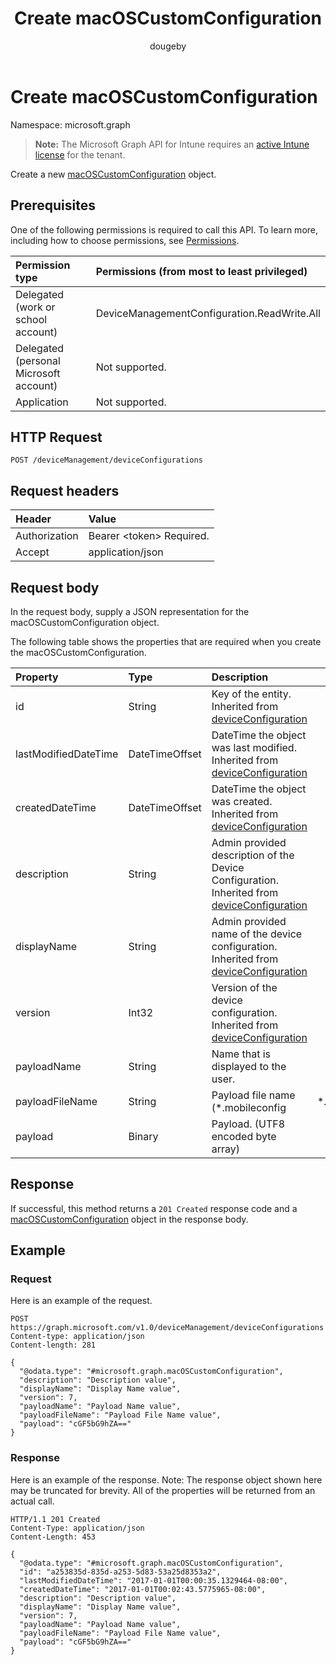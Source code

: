 ﻿---
title: "Create macOSCustomConfiguration"
description: "Create a new macOSCustomConfiguration object."
author: "dougeby"
localization_priority: Normal
ms.prod: "intune"
doc_type: apiPageType
---

# Create macOSCustomConfiguration

Namespace: microsoft.graph

> **Note:** The Microsoft Graph API for Intune requires an [active Intune license](https://go.microsoft.com/fwlink/?linkid=839381) for the tenant.

Create a new [macOSCustomConfiguration](../resources/intune-deviceconfig-macoscustomconfiguration.md) object.

## Prerequisites

One of the following permissions is required to call this API. To learn more, including how to choose permissions, see [Permissions](/graph/permissions-reference).

| Permission type                        | Permissions (from most to least privileged) |
| :------------------------------------- | :------------------------------------------ |
| Delegated (work or school account)     | DeviceManagementConfiguration.ReadWrite.All |
| Delegated (personal Microsoft account) | Not supported.                              |
| Application                            | Not supported.                              |

## HTTP Request

<!-- {
  "blockType": "ignored"
}
-->

```http
POST /deviceManagement/deviceConfigurations
```

## Request headers

| Header        | Value                          |
| :------------ | :----------------------------- |
| Authorization | Bearer &lt;token&gt; Required. |
| Accept        | application/json               |

## Request body

In the request body, supply a JSON representation for the macOSCustomConfiguration object.

The following table shows the properties that are required when you create the macOSCustomConfiguration.

| Property             | Type           | Description                                                                                                                                           |         |
| :------------------- | :------------- | :---------------------------------------------------------------------------------------------------------------------------------------------------- | :------ |
| id                   | String         | Key of the entity. Inherited from [deviceConfiguration](../resources/intune-deviceconfig-deviceconfiguration.md)                                      |         |
| lastModifiedDateTime | DateTimeOffset | DateTime the object was last modified. Inherited from [deviceConfiguration](../resources/intune-deviceconfig-deviceconfiguration.md)                  |         |
| createdDateTime      | DateTimeOffset | DateTime the object was created. Inherited from [deviceConfiguration](../resources/intune-deviceconfig-deviceconfiguration.md)                        |         |
| description          | String         | Admin provided description of the Device Configuration. Inherited from [deviceConfiguration](../resources/intune-deviceconfig-deviceconfiguration.md) |         |
| displayName          | String         | Admin provided name of the device configuration. Inherited from [deviceConfiguration](../resources/intune-deviceconfig-deviceconfiguration.md)        |         |
| version              | Int32          | Version of the device configuration. Inherited from [deviceConfiguration](../resources/intune-deviceconfig-deviceconfiguration.md)                    |         |
| payloadName          | String         | Name that is displayed to the user.                                                                                                                   |         |
| payloadFileName      | String         | Payload file name (*.mobileconfig                                                                                                                     | *.xml). |
| payload              | Binary         | Payload. (UTF8 encoded byte array)                                                                                                                    |         |

## Response

If successful, this method returns a `201 Created` response code and a [macOSCustomConfiguration](../resources/intune-deviceconfig-macoscustomconfiguration.md) object in the response body.

## Example

### Request

Here is an example of the request.

```http
POST https://graph.microsoft.com/v1.0/deviceManagement/deviceConfigurations
Content-type: application/json
Content-length: 281

{
  "@odata.type": "#microsoft.graph.macOSCustomConfiguration",
  "description": "Description value",
  "displayName": "Display Name value",
  "version": 7,
  "payloadName": "Payload Name value",
  "payloadFileName": "Payload File Name value",
  "payload": "cGF5bG9hZA=="
}
```

### Response

Here is an example of the response. Note: The response object shown here may be truncated for brevity. All of the properties will be returned from an actual call.

```http
HTTP/1.1 201 Created
Content-Type: application/json
Content-Length: 453

{
  "@odata.type": "#microsoft.graph.macOSCustomConfiguration",
  "id": "a253835d-835d-a253-5d83-53a25d8353a2",
  "lastModifiedDateTime": "2017-01-01T00:00:35.1329464-08:00",
  "createdDateTime": "2017-01-01T00:02:43.5775965-08:00",
  "description": "Description value",
  "displayName": "Display Name value",
  "version": 7,
  "payloadName": "Payload Name value",
  "payloadFileName": "Payload File Name value",
  "payload": "cGF5bG9hZA=="
}
```
